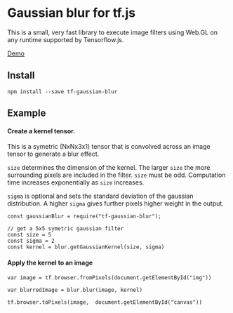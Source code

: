 # Gaussian blur for tf.js

This is a small, very fast library to execute image filters using Web.GL on any runtime supported by Tensorflow.js.

[Demo](https://eli.cool/tf-gaussian-blur/example/dist/index.html)

## Install

```
npm install --save tf-gaussian-blur
```

## Example

#### Create a kernel tensor.

This is a symetric (NxNx3x1) tensor that is convolved across an image tensor to generate a blur effect.

`size` determines the dimension of the kernel. The larger `size` the more surrounding pixels are included in the filter. `size` must be odd. Computation time increases exponentially as `size` increases.

`sigma` is optional and sets the standard deviation of the gaussian distribution. A higher `sigma` gives further pixels higher weight in the output.


```
const gaussianBlur = require("tf-gaussian-blur");

// get a 5x5 symetric gaussian filter
const size = 5
const sigma = 2
const kernel = blur.getGaussianKernel(size, sigma)
```

#### Apply the kernel to an image


```
var image = tf.browser.fromPixels(document.getElementById("img"))

var blurredImage = blur.blur(image, kernel)

tf.browser.toPixels(image,  document.getElementById("canvas"))
```
